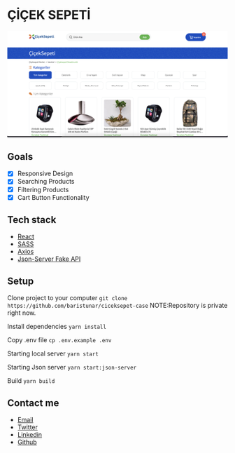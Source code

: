 # ÇİÇEK SEPETİ

<img src="./ciceksepeti-screen.png" />

## Goals

- [x] Responsive Design
- [x] Searching Products
- [x] Filtering Products
- [x] Cart Button Functionality

## Tech stack

* [React](https://en.reactjs.org/)
* [SASS](https://sass-lang.com/)
* [Axios](https://axios-http.com/docs/intro)
* [Json-Server Fake API](https://github.com/typicode/json-server)

## Setup

Clone project to your computer `git clone https://github.com/baristunar/ciceksepet-case` NOTE:Repository is private right now.

Install dependencies `yarn install`

Copy .env file `cp .env.example .env`

Starting local server `yarn start`

Starting Json server `yarn start:json-server`

Build `yarn build`


## Contact me

- <a href="mailto:tunarbaris7@gmail.com">Email</a>
- [Twitter](https://twitter.com/baristunar)
- [Linkedin](https://www.linkedin.com/in/baristunar/)
- [Github](https://github.com/baristunar)